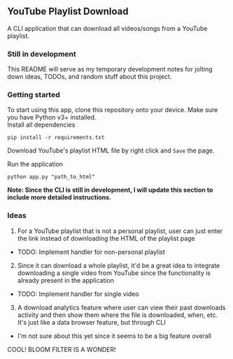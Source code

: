 ## YouTube Playlist Download
A CLI application that can download all videos/songs from a YouTube playlist.

### Still in development
This README will serve as my temporary development notes for jolting down ideas, TODOs, and random stuff about this project.

### Getting started
To start using this app, clone this repository onto your device. Make sure you have Python v3+ installed.
\
Install all dependencies
```
pip install -r requirements.txt
```

Download YouTube's playlist HTML file by right click and `Save` the page.

Run the application
```
python app.py "path_to_html" 
```

**Note: Since the CLI is still in development, I will update this section to include more detailed instructions.**

### Ideas
1. For a YouTube playlist that is not a personal playlist, user can just enter the link instead of downloading the HTML of the playlist page
  - TODO: Implement handler for non-personal playlist
2. Since it can download a whole playlist, it'd be a great idea to integrate downloading a single video from YouTube since the functionality is already present in the application
  - TODO: Implement handler for single video
3. A download analytics feature where user can view their past downloads activity and then show them where the file is downloaded, when, etc. It's just like a data browser feature, but through CLI
  - I'm not sure about this yet since it seems to be a big feature overall

COOL!
BLOOM FILTER IS A WONDER!
